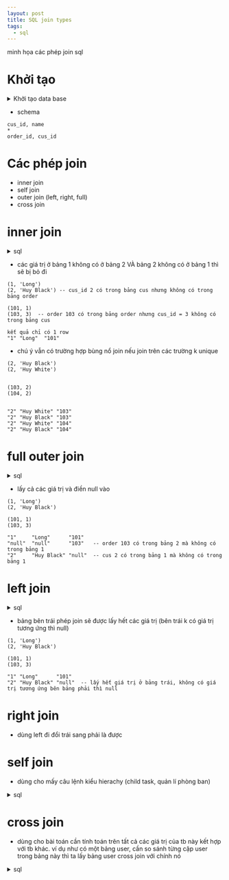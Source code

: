 ```yaml
---
layout: post
title: SQL join types
tags:
  - sql
---
```


minh họa các phép join sql

# Khởi tạo

<details>
<summary>Khởi tạo data base</summary>

```
DROP TABLE IF EXISTS Orders;
DROP TABLE IF EXISTS customers;

-- Tạo bảng Customers
CREATE TABLE customers (
    CustomerID INT PRIMARY KEY,
    CustomerName VARCHAR(255)
);

-- Tạo bảng Orders
CREATE TABLE Orders (
    OrderID INT PRIMARY KEY,
    CustomerID INT,
    FOREIGN KEY (CustomerID) REFERENCES Customers(CustomerID)
);

-- Chèn dữ liệu vào bảng Customers
INSERT INTO Customers (CustomerID, CustomerName)
VALUES (1, 'John Doe'),
       (2, 'Jane Smith');

-- Chèn dữ liệu vào bảng Orders
INSERT INTO Orders (OrderID, CustomerID)
VALUES (101, 1),
       (102, 1),
       (103, 2);
```

</details>

- schema

```
cus_id, name 
* 
order_id, cus_id
```


# Các phép join

- inner join
- self join
- outer join (left, right, full)
- cross join

# inner join

<details>
<summary>sql</summary>

```
SELECT customers.customer_id, customer_name, order_id
FROM customers
INNER JOIN orders ON customers.customer_id = orders.customer_id;
```

</details>

- các giá trị ở bảng 1 không có ở bảng 2 VÀ bảng 2 không có ở bảng 1 thì sẽ bị bỏ đi

```
(1, 'Long')
(2, 'Huy Black') -- cus_id 2 có trong bảng cus nhưng không có trong bảng order 

(101, 1)
(103, 3)  -- order 103 có trong bảng order nhưng cus_id = 3 không có trong bảng cus

kết quả chỉ có 1 row
"1"	"Long"	"101"

```

- chú ý vẫn có trường hợp bùng nổ join nếu join trên các trường k unique

```
(2, 'Huy Black')
(2, 'Huy White')


(103, 2)
(104, 2)


"2"	"Huy White"	"103"
"2"	"Huy Black"	"103"
"2"	"Huy White"	"104"
"2"	"Huy Black"	"104"
```

# full outer join

<details>
<summary>sql</summary>

```
SELECT customers.customer_id, customer_name, order_id
FROM customers
OUTER JOIN orders ON customers.customer_id = orders.customer_id;
```

</details>

- lấy cả các giá trị và điền null vào 

```
(1, 'Long')
(2, 'Huy Black')

(101, 1)
(103, 3)

"1"     "Long"      "101"
"null"  "null"      "103"   -- order 103 có trong bảng 2 mà không có trong bảng 1 
"2"     "Huy Black" "null"  -- cus 2 có trong bảng 1 mà không có trong bảng 1

```

# left join


<details>
<summary>sql</summary>

```
SELECT customers.customer_id, customer_name, order_id
FROM customers
LEFT OUTER JOIN orders ON customers.customer_id = orders.customer_id;
```

</details>

- bảng bên trái phép join sẽ được lấy hết các giá trị  (bên trái k có giá trị tương ứng thì null)

```
(1, 'Long')
(2, 'Huy Black')

(101, 1)
(103, 3)

"1"	"Long"      "101"
"2" "Huy Black" "null"  -- lấy hết giá trị ở bảng trái, không có giá trị tương ứng bên bảng phải thì null
```

# right join
- dùng left đi đổi trái sang phải là được

# self join

- dùng cho mấy câu lệnh kiểu hierachy (child task, quản lí phòng ban)

<details>
<summary>sql</summary>

```
tasks
id, name, parent_id

SELECT
    child.id,
    child.name,
    parent.name AS parent_name
FROM tasks AS child
JOIN tasks AS parent ON child.parent_id = parent.id;
```

</details>

# cross join

- dùng cho bài toán cần tính toán trên tất cả các giá trị của tb này kết hợp với tb khác. ví dụ như có một bảng user, cần so sánh từng cặp user trong bảng này thì ta lấy bảng user cross join với chính nó

<details>
<summary>sql</summary>

```
SELECT column1, column2, ...
FROM table1
CROSS JOIN table2
```

</details>


